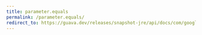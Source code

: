 ```yaml
---
title: parameter.equals
permalink: /parameter.equals/
redirect_to: https://guava.dev/releases/snapshot-jre/api/docs/com/google/common/reflect/Parameter.html#equals-java.lang.Object-
---
```

